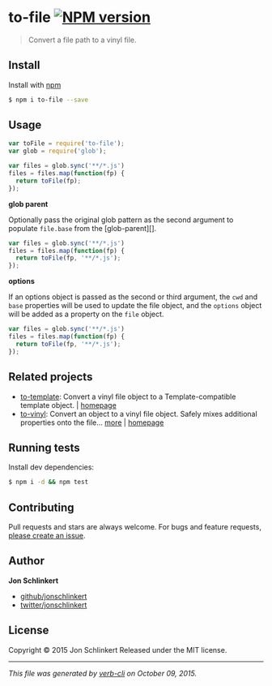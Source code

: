 # to-file [![NPM version](https://badge.fury.io/js/to-file.svg)](http://badge.fury.io/js/to-file)

> Convert a file path to a vinyl file.

## Install

Install with [npm](https://www.npmjs.com/)

```sh
$ npm i to-file --save
```

## Usage

```js
var toFile = require('to-file');
var glob = require('glob');

var files = glob.sync('**/*.js')
files = files.map(function(fp) {
  return toFile(fp);
});
```

**glob parent**

Optionally pass the original glob pattern as the second argument to populate `file.base` from the [glob-parent][].

```js
var files = glob.sync('**/*.js')
files = files.map(function(fp) {
  return toFile(fp, '**/*.js');
});
```

**options**

If an options object is passed as the second or third argument, the `cwd` and `base` properties will be used to update the file object, and the `options` object will be added as a property on the `file` object.

```js
var files = glob.sync('**/*.js')
files = files.map(function(fp) {
  return toFile(fp, '**/*.js');
});
```

## Related projects

* [to-template](https://www.npmjs.com/package/to-template): Convert a vinyl file object to a Template-compatible template object. | [homepage](https://github.com/jonschlinkert/to-template)
* [to-vinyl](https://www.npmjs.com/package/to-vinyl): Convert an object to a vinyl file object. Safely mixes additional properties onto the file… [more](https://www.npmjs.com/package/to-vinyl) | [homepage](https://github.com/jonschlinkert/to-vinyl)

## Running tests

Install dev dependencies:

```sh
$ npm i -d && npm test
```

## Contributing

Pull requests and stars are always welcome. For bugs and feature requests, [please create an issue](https://github.com/jonschlinkert/to-file/issues/new).

## Author

**Jon Schlinkert**

+ [github/jonschlinkert](https://github.com/jonschlinkert)
+ [twitter/jonschlinkert](http://twitter.com/jonschlinkert)

## License

Copyright © 2015 Jon Schlinkert
Released under the MIT license.

***

_This file was generated by [verb-cli](https://github.com/assemble/verb-cli) on October 09, 2015._